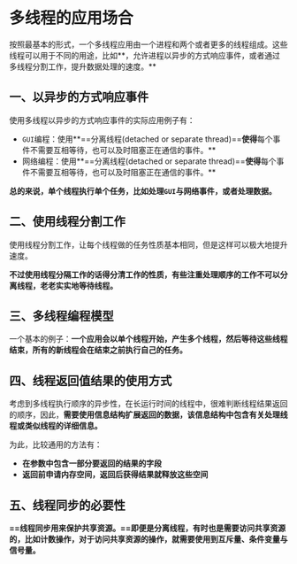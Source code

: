 # 多线程的应用场合

按照最基本的形式，一个多线程应用由一个进程和两个或者更多的线程组成。这些线程可以用于不同的用途，比如**，允许进程以异步的方式响应事件，或者通过多线程分割工作，提升数据处理的速度。**

## 一、以异步的方式响应事件

使用多线程以异步的方式响应事件的实际应用例子有：

+ `GUI`编程：使用**==分离线程(detached or separate thread)==**使得**每个事件不需要互相等待，也可以及时阻塞正在通信的事件。**
+ 网络编程：使用**==分离线程(detached or separate thread)==**使得**每个事件不需要互相等待，也可以及时阻塞正在通信的事件。**

**总的来说，单个线程执行单个任务，比如处理`GUI`与网络事件，或者处理数据。**



## 二、使用线程分割工作

使用线程分割工作，让每个线程做的任务性质基本相同，但是这样可以极大地提升速度。

**不过使用线程分隔工作的话得分清工作的性质，有些注重处理顺序的工作不可以分离线程，老老实实地等待线程。**



## 三、多线程编程模型

一个基本的例子：**一个应用会以单个线程开始，产生多个线程，然后等待这些线程结束，所有的新线程会在结束之前执行自己的任务。**



## 四、线程返回值结果的使用方式

考虑到多线程执行顺序的异步性，在长运行时间的线程中，很难判断线程结果返回的顺序，因此，**需要使用信息结构扩展返回的数据，该信息结构中包含有关处理线程或类似线程的详细信息。**

为此，比较通用的方法有：

+ **在参数中包含一部分要返回的结果的字段**
+ **返回前申请内存空间，返回后获得结果就释放这些空间**



## 五、线程同步的必要性

**==线程同步用来保护共享资源。==即便是分离线程，有时也是需要访问共享资源的，比如计数操作，对于访问共享资源的操作，就需要使用到互斥量、条件变量与信号量。**